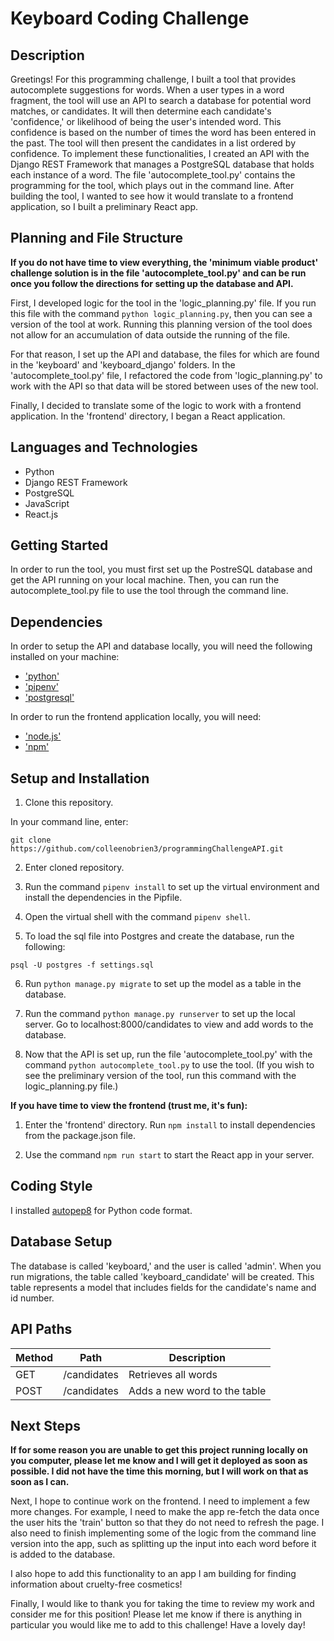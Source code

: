 # Keyboard Coding Challenge

## Description

Greetings! For this programming challenge, I built a tool that provides autocomplete suggestions for words. When a user types in a word fragment, the tool will use an API to search a database for potential word matches, or candidates. It will then determine each candidate's 'confidence,' or likelihood of being the user's intended word. This confidence is based on the number of times the word has been entered in the past. The tool will then present the candidates in a list ordered by confidence. To implement these functionalities, I created an API with the Django REST Framework that manages a PostgreSQL database that holds each instance of a word. The file 'autocomplete_tool.py' contains the programming for the tool, which plays out in the command line. After building the tool, I wanted to see how it would translate to a frontend application, so I built a preliminary React app.

## Planning and File Structure

**If you do not have time to view everything, the 'minimum viable product' challenge solution is in the file 'autocomplete_tool.py' and can be run once you follow the directions for setting up the database and API.**

First, I developed logic for the tool in the 'logic_planning.py' file. If you run this file with the command `python logic_planning.py`, then you can see a version of the tool at work. Running this planning version of the tool does not allow for an accumulation of data outside the running of the file.

For that reason, I set up the API and database, the files for which are found in the 'keyboard' and 'keyboard_django' folders. In the 'autocomplete_tool.py' file, I refactored the code from 'logic_planning.py' to work with the API so that data will be stored between uses of the new tool.

Finally, I decided to translate some of the logic to work with a frontend application. In the 'frontend' directory, I began a React application.

## Languages and Technologies

- Python
- Django REST Framework
- PostgreSQL
- JavaScript
- React.js

## Getting Started

In order to run the tool, you must first set up the PostreSQL database and get the API running on your local machine. Then, you can run the autocomplete_tool.py file to use the tool through the command line.

## Dependencies

In order to setup the API and database locally, you will need the following installed on your machine:

- ['python'](https://www.python.org/downloads/)
- ['pipenv'](https://github.com/pypa/pipenv)
- ['postgresql'](https://www.postgresql.org/docs/9.3/tutorial-install.html)

In order to run the frontend application locally, you will need:

- ['node.js'](https://nodejs.org/en/download/)
- ['npm'](https://www.npmjs.com/get-npm)

## Setup and Installation

1. Clone this repository.

In your command line, enter:

```
git clone https://github.com/colleenobrien3/programmingChallengeAPI.git
```

2. Enter cloned repository.

3. Run the command `pipenv install` to set up the virtual environment and install the dependencies in the Pipfile.

4. Open the virtual shell with the command `pipenv shell`.

5. To load the sql file into Postgres and create the database, run the following:

```
psql -U postgres -f settings.sql
```

6. Run `python manage.py migrate` to set up the model as a table in the database.

7. Run the command `python manage.py runserver` to set up the local server. Go to localhost:8000/candidates to view and add words to the database.

8. Now that the API is set up, run the file 'autocomplete_tool.py' with the command `python autocomplete_tool.py` to use the tool. (If you wish to see the preliminary version of the tool, run this command with the logic_planning.py file.)

**If you have time to view the frontend (trust me, it's fun):**

1. Enter the 'frontend' directory. Run `npm install` to install dependencies from the package.json file.

2. Use the command `npm run start` to start the React app in your server.

## Coding Style

I installed [autopep8](https://github.com/hhatto/autopep8) for Python code format.

## Database Setup

The database is called 'keyboard,' and the user is called 'admin'. When you run migrations, the table called 'keyboard_candidate' will be created. This table represents a model that includes fields for the candidate's name and id number.

## API Paths

| Method |    Path     | Description                  |
| ------ | :---------: | ---------------------------- |
| GET    | /candidates | Retrieves all words          |
| POST   | /candidates | Adds a new word to the table |

## Next Steps

**If for some reason you are unable to get this project running locally on you computer, please let me know and I will get it deployed as soon as possible. I did not have the time this morning, but I will work on that as soon as I can.**

Next, I hope to continue work on the frontend. I need to implement a few more changes. For example, I need to make the app re-fetch the data once the user hits the 'train' button so that they do not need to refresh the page. I also need to finish implementing some of the logic from the command line version into the app, such as splitting up the input into each word before it is added to the database.

I also hope to add this functionality to an app I am building for finding information about cruelty-free cosmetics!

Finally, I would like to thank you for taking the time to review my work and consider me for this position! Please let me know if there is anything in particular you would like me to add to this challenge! Have a lovely day!
